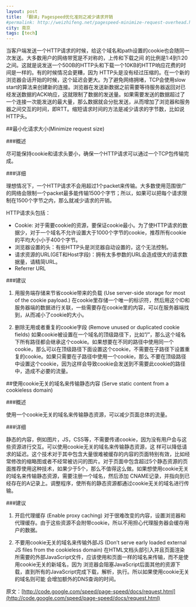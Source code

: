 ```yaml
---
layout: post
title: 「翻译」Pagespeed优化准则之减少请求开销
#permalink: http://weizhifeng.net/pagespeed-minimize-request-overhead.html
city: 南京
tags: [tech]
---
```


当客户端发送一个HTTP请求的时候，给这个域名和path设置的cookie也会随同一次发送。大多数用户的网络带宽是不对称的，上传和下载之间 的比例是1:4到1:20之间。这就是说发送一个500B的HTTP头和下载一个10KB的HTTP响应花费的时间是一样的。有的时候情况会更糟，因为 HTTP头是没有经过压缩的。在一个新的浏览器会话开始的时候，这个延迟会更大。为了避免网络拥堵，TCP会使用slow start的算法来创建新的连接。浏览器在发送新数据之前需要等待服务器返回对已经发送数据的ACK响应，这就限制了数据的发送量。如果需要发送的数据超过了一个连接一次能发送的最大量，那么数据就会分批发送，从而增加了浏览器和服务器之间交互的时间，即RTT。缩短请求时间的方法是减少请求的字节数，比如说HTTP头。

##最小化请求大小(Minimize request size)

###概述

尽可能保持cookie和请求头要小，确保一个HTTP请求可以通过一个TCP包传输完成。

###详细

理想情况下，一个HTTP请求不会用超过1个packet来传输。大多数使用范围很广的网络会限制一个packet最多能传输1500个字节；所以，如果可以把每个请求限制在1500个字节之内，那么就减少请求的开销。

HTTP请求头包括：

* Cookie: 对于需要cookie的资源，要保证cookie最小。为了使HTTP请求的数据少，对于一个域名不允许设置大于1000个字节的cookie，推荐所有cookie的平均大小小于400个字节。
* 浏览器设置的头：有些HTTP头是浏览器自动设置的，这个无法控制。
* 请求资源的URL(GET和Host字段)：拥有太多参数的URL会造成很大的请求数据量，请精简URL。
* Referrer URL

###建议

1. 用服务端存储来节省cookie带来的负载 (Use server-side storage for most of the cookie payload.)
   在cookie里存储一个唯一的标识符，然后用这个ID和服务器端的数据进行关联，一些需要存在cookie里的内容，可以在服务器端找到，从而减小了cookie的大小。

2. 删除无用或者重复的cookie字段 (Remove unused or duplicated cookie fields)
   如果cookie被设置在一个域名的顶级路径下，比如”/”，那么这个域名下所有路径都会继承这个cookie。如果想要在不同的路径中使用同一个 cookie，那么可以在顶级路径下面设置这个cookie，不需要在子路径下设置重复的cookie。如果只需要在子路径中使用一个cookie，那么 不要在顶级路径中设置这个cookie，因为这样会导致cookie会发送到不需要此cookie的路径中，造成不必要的流量。

##使用cookie无关的域名来传输静态内容 (Serve static content from a cookieless domain)

###概述

使用一个cookie无关的域名来传输静态资源，可以减少页面总体的流量。

###详细

静态的内容，例如图片，JS，CSS等，不需要传递cookie，因为没有用户会与这些资源进行交互。可以使用cookie无关的域名来传输静态资源，这 样可以降低请求的延迟。这个技术对于其中包含大量很难被缓存的内容的页面特别有效，比如经常修改的缩略图或者不经常被访问的图片。对于页面中包含超过5个静态资源的页面推荐使用这种技术，如果少于5个，那么不值得这么做。如果想使用cookie无关的域名来传输静态资源，需要注册一个域名，然后添加 CNAME记录，并指向到已经存在的A记录上。调整程序，使所有的静态资源都通过cookie无关的域名进行传输。

###建议

1. 开启代理缓存 (Enable proxy caching)
   对于很难改变的内容，设置浏览器和代理缓存。由于这些资源不会附带cookie，所以不用担心代理服务器会缓存用户的数据。

2. 不要用cookie无关的域名来传输外部JS (Don’t serve early loaded external JS files from the cookieless domain)
   在HTML文档头部引入并且页面渲染所需要的外部JavaScript文件，应该使用和页面一样的域名来传输，而不是使用cookie无关的新域名，因为 浏览器会阻塞JavaScript后面其他的资源下载，直到所有的JavaScript完成下载，解析，执行。所以如果使用cookie无关的域名则可能 会增加额外的DNS查询的时间。

原文：[http://code.google.com/speed/page-speed/docs/request.html](http://code.google.com/speed/page-speed/docs/request.html)

